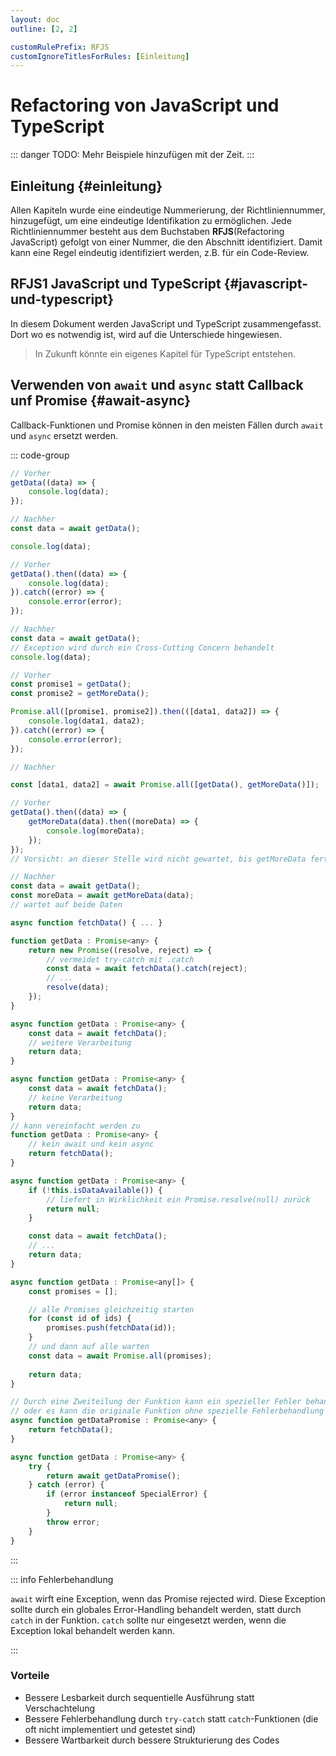 ```yaml
---
layout: doc
outline: [2, 2]

customRulePrefix: RFJS
customIgnoreTitlesForRules: [Einleitung]
---
```


# Refactoring von JavaScript und TypeScript

::: danger TODO:
Mehr Beispiele hinzufügen mit der Zeit.
:::

## Einleitung {#einleitung}

Allen Kapiteln wurde eine eindeutige Nummerierung, der Richtliniennummer, hinzugefügt, um eine eindeutige Identifikation zu ermöglichen.
Jede Richtliniennummer besteht aus dem Buchstaben **RFJS**(Refactoring JavaScript) gefolgt von einer Nummer, die den Abschnitt identifiziert.
Damit kann eine Regel eindeutig identifiziert werden, z.B. für ein Code-Review.

## RFJS1 JavaScript und TypeScript {#javascript-und-typescript}

In diesem Dokument werden JavaScript und TypeScript zusammengefasst.
Dort wo es notwendig ist, wird auf die Unterschiede hingewiesen.

> In Zukunft könnte ein eigenes Kapitel für TypeScript entstehen.

## Verwenden von `await` und `async` statt Callback unf Promise {#await-async}

Callback-Funktionen und Promise können in den meisten Fällen durch `await` und `async` ersetzt werden.

::: code-group

```javascript [Callback]
// Vorher
getData((data) => {
    console.log(data);
});

// Nachher
const data = await getData();

console.log(data);
```

```javascript [Promise]
// Vorher
getData().then((data) => {
    console.log(data);
}).catch((error) => {
    console.error(error);
});

// Nachher
const data = await getData();
// Exception wird durch ein Cross-Cutting Concern behandelt
console.log(data);
```

```javascript [ Promise]
// Vorher
const promise1 = getData();
const promise2 = getMoreData();

Promise.all([promise1, promise2]).then(([data1, data2]) => {
    console.log(data1, data2);
}).catch((error) => {
    console.error(error);
});

// Nachher

const [data1, data2] = await Promise.all([getData(), getMoreData()]);
```

```javascript [Verschachtelung]
// Vorher
getData().then((data) => {
    getMoreData(data).then((moreData) => {
        console.log(moreData);
    });
});
// Vorsicht: an dieser Stelle wird nicht gewartet, bis getMoreData fertig ist

// Nachher
const data = await getData();
const moreData = await getMoreData(data);
// wartet auf beide Daten
```

```javascript [Funktion ohne async]
async function fetchData() { ... }

function getData : Promise<any> {
    return new Promise((resolve, reject) => {
        // vermeidet try-catch mit .catch
        const data = await fetchData().catch(reject);
        // ...
        resolve(data);
    });
}
```

```javascript [Funktion mit async]
async function getData : Promise<any> {
    const data = await fetchData();
    // weitere Verarbeitung
    return data;
}
```

```javascript [Unnötiges await]
async function getData : Promise<any> {
    const data = await fetchData();
    // keine Verarbeitung
    return data;
}
// kann vereinfacht werden zu
function getData : Promise<any> {
    // kein await und kein async
    return fetchData();
}
```

```javascript [Funktion mit async und Guard-Pattern]
async function getData : Promise<any> {
    if (!this.isDataAvailable()) {
        // liefert in Wirklichkeit ein Promise.resolve(null) zurück
        return null; 
    }

    const data = await fetchData();
    // ...
    return data;
}
```

```javascript [For-Schleife mit await]
async function getData : Promise<any[]> {
    const promises = [];

    // alle Promises gleichzeitig starten
    for (const id of ids) {
        promises.push(fetchData(id));
    }
    // und dann auf alle warten
    const data = await Promise.all(promises);
        
    return data;
}
```

```javascript [Catch mit async]
// Durch eine Zweiteilung der Funktion kann ein spezieller Fehler behandelt werden
// oder es kann die originale Funktion ohne spezielle Fehlerbehandlung aufgerufen werden
async function getDataPromise : Promise<any> {
    return fetchData();
}

async function getData : Promise<any> {
    try {
        return await getDataPromise();
    } catch (error) {
        if (error instanceof SpecialError) {
            return null;
        } 
        throw error;
    }
}
```

:::

::: info Fehlerbehandlung

`await` wirft eine Exception, wenn das Promise rejected wird.
Diese Exception sollte durch ein globales Error-Handling behandelt werden, statt durch `catch` in der Funktion.
`catch` sollte nur eingesetzt werden, wenn die Exception lokal behandelt werden kann.

:::

### Vorteile

- Bessere Lesbarkeit durch sequentielle Ausführung statt Verschachtelung
- Bessere Fehlerbehandlung durch `try-catch` statt `catch`-Funktionen (die oft nicht implementiert und getestet sind)
- Bessere Wartbarkeit durch bessere Strukturierung des Codes
